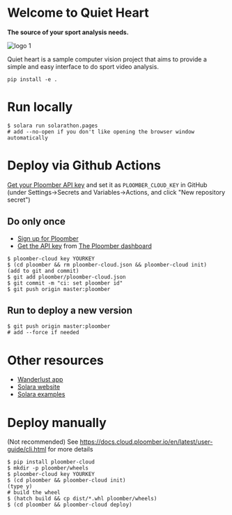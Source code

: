 # Welcome to Quiet Heart

**The source of your sport analysis needs.**

![logo 1](https://github.com/FelipeCabelloE/solarathon-team5/assets/98831429/dcd12b29-165c-4933-8721-ebffa15e8ba7)



Quiet heart is a sample computer vision project that aims to provide a simple and easy interface to do sport video analysis. 

```
pip install -e .
```

# Run locally

```
$ solara run solarathon.pages
# add --no-open if you don't like opening the browser window automatically
```

# Deploy via Github Actions

[Get your Ploomber API key](https://docs.cloud.ploomber.io/en/latest/quickstart/apikey.html) and set it as `PLOOMBER_CLOUD_KEY` in GitHub (under Settings->Secrets and Variables->Actions, and click "New repository secret")


## Do only once

 * [Sign up for Ploomber](https://www.platform.ploomber.io/register/)
 * [Get the API key](https://docs.cloud.ploomber.io/en/latest/quickstart/apikey.html) from [The Ploomber dashboard](https://platform.ploomber.io/)


```
$ ploomber-cloud key YOURKEY
$ (cd ploomber && rm ploomber-cloud.json && ploomber-cloud init)
(add to git and commit)
$ git add ploomber/ploomber-cloud.json
$ git commit -m "ci: set ploomber id"
$ git push origin master:ploomber
```


## Run to deploy a new version
```
$ git push origin master:ploomber
# add --force if needed
```

# Other resources

 * [Wanderlust app](https://github.com/widgetti/wanderlust)
 * [Solara website](https://github.com/widgetti/solara/tree/master/solara/website)
 * [Solara examples](https://solara.dev/examples)

# Deploy manually

(Not recommended)
See https://docs.cloud.ploomber.io/en/latest/user-guide/cli.html for more details

```
$ pip install ploomber-cloud
$ mkdir -p ploomber/wheels
$ ploomber-cloud key YOURKEY
$ (cd ploomber && ploomber-cloud init)
(type y)
# build the wheel
$ (hatch build && cp dist/*.whl ploomber/wheels)
$ (cd ploomber && ploomber-cloud deploy)
```
